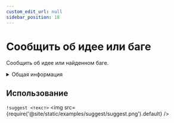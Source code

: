 ```yaml
---
custom_edit_url: null
sidebar_position: 18
---
```


# Сообщить об идее или баге

Сообщить об идее или найденном баге.

<details>
  <summary>Общая информация</summary>
  <ul>
    <li><b>Название:</b> suggest</li>
    <li><b>Элиасы:</b> отсутствуют</li>
    <li><b>Кулдаун:</b> общий 10 секунд</li>
    <li><a href="https://github.com/Relanit/ModBoty/blob/master/ModBoty/cogs/suggest.py"><b>Исходный код</b></a></li>
  </ul>
</details>

## Использование
`!suggest <текст>`
<img src={require('@site/static/examples/suggest/suggest.png').default} />
